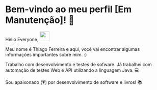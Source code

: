 # Bem-vindo ao meu perfil [Em Manutenção]! :construction:

Hello Everyone, <img src="https://raw.githubusercontent.com/MartinHeinz/MartinHeinz/master/wave.gif" width="30px">

Meu nome é Thiago Ferreira e aqui, você vai encontrar algumas informações importantes sobre mim. :)

Trabalho com desenvolvimento e testes de sofware. Já trabalhei com automação de testes Web e API utilizando a linguagem Java. 💻

Sou apaixonado (💗) por desenvolvimento de software e livros! :books:
